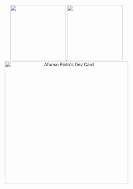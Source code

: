 ##
<div align="center">
  <a href="https://github.com/afonsopint0">
  <img height="180em" src="https://github-readme-stats.vercel.app/api?username=afonsopint0&show_icons=true&theme=tokyonight&include_all_commits=true&count_private=true"/>
  <img height="180em" src="https://github-readme-stats.vercel.app/api/top-langs/?username=afonsopint0&layout=compact&langs_count=7&theme=tokyonight"/>
</div>

<div align="center">
  <a href="https://app.daily.dev/afonsopint0"><img src="https://api.daily.dev/devcards/ae2b268d35724d888e19d90ea384eed8.png?r=cvf" width="400" alt="Afonso Pinto's Dev Card"/></a>
</div>
